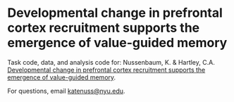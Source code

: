 # Developmental change in prefrontal cortex recruitment supports the emergence of value-guided memory

Task code, data, and analysis code for: Nussenbaum, K. & Hartley, C.A. [Developmental change in prefrontal cortex recruitment supports the emergence of value-guided memory](https://www.biorxiv.org/content/10.1101/2021.02.13.431073v2). 

For questions, email katenuss@nyu.edu.